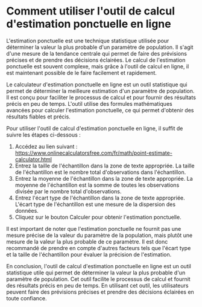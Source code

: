 Comment utiliser l'outil de calcul d'estimation ponctuelle en ligne
===================================================================

L'estimation ponctuelle est une technique statistique utilisée pour déterminer la valeur la plus probable d'un paramètre de population. Il s'agit d'une mesure de la tendance centrale qui permet de faire des prévisions précises et de prendre des décisions éclairées. Le calcul de l'estimation ponctuelle est souvent complexe, mais grâce à l'outil de calcul en ligne, il est maintenant possible de le faire facilement et rapidement.

Le calculateur d'estimation ponctuelle en ligne est un outil statistique qui permet de déterminer la meilleure estimation d'un paramètre de population. Il est conçu pour faciliter le processus de calcul et pour fournir des résultats précis en peu de temps. L'outil utilise des formules mathématiques avancées pour calculer l'estimation ponctuelle, ce qui permet d'obtenir des résultats fiables et précis.

Pour utiliser l'outil de calcul d'estimation ponctuelle en ligne, il suffit de suivre les étapes ci-dessous :

1. Accédez au lien suivant : <https://www.onlinecalculatorsfree.com/fr/math/point-estimate-calculator.html>
2. Entrez la taille de l'échantillon dans la zone de texte appropriée. La taille de l'échantillon est le nombre total d'observations dans l'échantillon.
3. Entrez la moyenne de l'échantillon dans la zone de texte appropriée. La moyenne de l'échantillon est la somme de toutes les observations divisée par le nombre total d'observations.
4. Entrez l'écart type de l'échantillon dans la zone de texte appropriée. L'écart type de l'échantillon est une mesure de la dispersion des données.
5. Cliquez sur le bouton Calculer pour obtenir l'estimation ponctuelle.

Il est important de noter que l'estimation ponctuelle ne fournit pas une mesure précise de la valeur du paramètre de la population, mais plutôt une mesure de la valeur la plus probable de ce paramètre. Il est donc recommandé de prendre en compte d'autres facteurs tels que l'écart type et la taille de l'échantillon pour évaluer la précision de l'estimation.

En conclusion, l'outil de calcul d'estimation ponctuelle en ligne est un outil statistique utile qui permet de déterminer la valeur la plus probable d'un paramètre de population. Cet outil facilite le processus de calcul et fournit des résultats précis en peu de temps. En utilisant cet outil, les utilisateurs peuvent faire des prévisions précises et prendre des décisions éclairées en toute confiance.